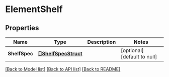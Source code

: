 # ElementShelf

## Properties
Name | Type | Description | Notes
------------ | ------------- | ------------- | -------------
**ShelfSpec** | [**[]ShelfSpecStruct**](shelf_spec_struct.md) |  | [optional] [default to null]

[[Back to Model list]](../README.md#documentation-for-models) [[Back to API list]](../README.md#documentation-for-api-endpoints) [[Back to README]](../README.md)



